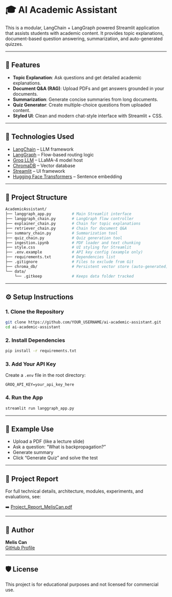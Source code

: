 # 🎓 AI Academic Assistant

This is a modular, LangChain + LangGraph powered Streamlit application that assists students with academic content. It provides topic explanations, document-based question answering, summarization, and auto-generated quizzes.

---

## 🚀 Features

- **Topic Explanation**: Ask questions and get detailed academic explanations.
- **Document Q&A (RAG)**: Upload PDFs and get answers grounded in your documents.
- **Summarization**: Generate concise summaries from long documents.
- **Quiz Generator**: Create multiple-choice questions from uploaded content.
- **Styled UI**: Clean and modern chat-style interface with Streamlit + CSS.

---

## 🧠 Technologies Used

- [LangChain](https://www.langchain.com/) – LLM framework  
- [LangGraph](https://www.langgraph.dev/) – Flow-based routing logic  
- [Groq LLM](https://console.groq.com/) – LLaMA-4 model host  
- [ChromaDB](https://www.trychroma.com/) – Vector database  
- [Streamlit](https://streamlit.io/) – UI framework  
- [Hugging Face Transformers](https://huggingface.co/) – Sentence embedding  

---

## 📂 Project Structure

```bash
AcademicAssistant/
├── langgraph_app.py         # Main Streamlit interface
├── langgraph_chain.py       # LangGraph flow controller
├── explainer_chain.py       # Chain for topic explanations
├── retriever_chain.py       # Chain for document Q&A
├── summary_chain.py         # Summarization tool
├── quiz_chain.py            # Quiz generation tool
├── ingestion.ipynb          # PDF loader and text chunking
├── style.css                # UI styling for Streamlit
├── .env.example             # API key config (example only)
├── requirements.txt         # Dependencies list
├── .gitignore               # Files to exclude from Git
├── chroma_db/               # Persistent vector store (auto-generated)
└── data/
    └── .gitkeep             # Keeps data folder tracked
```

---

## ⚙️ Setup Instructions

### 1. Clone the Repository

```bash
git clone https://github.com/YOUR_USERNAME/ai-academic-assistant.git
cd ai-academic-assistant
```

### 2. Install Dependencies

```bash
pip install -r requirements.txt
```

### 3. Add Your API Key

Create a `.env` file in the root directory:

```env
GROQ_API_KEY=your_api_key_here
```

### 4. Run the App

```bash
streamlit run langgraph_app.py
```

---

## 🧪 Example Use

- Upload a PDF (like a lecture slide)  
- Ask a question: “What is backpropagation?”  
- Generate summary  
- Click “Generate Quiz” and solve the test  

---

## 📄 Project Report

For full technical details, architecture, modules, experiments, and evaluations, see:

➡️ [Project_Report_MelisCan.pdf](./Project_Report_MelisCan.pdf)

---

## 🙋 Author

**Melis Can**  
[GitHub Profile](https://github.com/meliscann)

---

## 🛡️ License

This project is for educational purposes and not licensed for commercial use.
